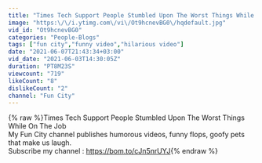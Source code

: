 ```yaml
---
title: "Times Tech Support People Stumbled Upon The Worst Things While On The Job"
image: "https:\/\/i.ytimg.com\/vi\/Ot9hcnevBG0\/hqdefault.jpg"
vid_id: "Ot9hcnevBG0"
categories: "People-Blogs"
tags: ["fun city","funny video","hilarious video"]
date: "2021-06-07T21:43:34+03:00"
vid_date: "2021-06-03T14:30:05Z"
duration: "PT8M23S"
viewcount: "719"
likeCount: "8"
dislikeCount: "2"
channel: "Fun City"
---
```

{% raw %}Times Tech Support People Stumbled Upon The Worst Things While On The Job<br />My Fun City channel publishes humorous videos, funny flops, goofy pets that make us laugh.<br />Subscribe my channel : <a rel="nofollow" target="blank" href="https://bom.to/cJn5nrUYJ">https://bom.to/cJn5nrUYJ</a>{% endraw %}
